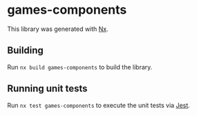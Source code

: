 # games-components

This library was generated with [Nx](https://nx.dev).

## Building

Run `nx build games-components` to build the library.

## Running unit tests

Run `nx test games-components` to execute the unit tests via [Jest](https://jestjs.io).

